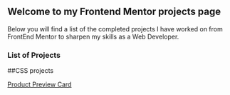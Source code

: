 ## Welcome to my Frontend Mentor projects page

Below you will find a list of the completed projects I have worked on from FrontEnd Mentor to sharpen my skills as a Web Developer.

### List of Projects

##CSS projects

[Product Preview Card](https://lisahon9780.github.io/Product_Preview_Card/)


